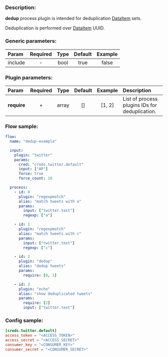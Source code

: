 ### Description:

**dedup** process plugin is intended for deduplication [DataItem](../../concept.md) sets.  

Deduplication is performed over [DataItem](../../concept.md) UUID.


### Generic parameters:

| Param     | Required   | Type   | Default   | Example   |
| :-------- | :--------: | :----: | :-------: | :-------: |
| include   | -          | bool   | true      | false     |


### Plugin parameters:

| Param         | Required   | Type    | Default   | Example   | Description                                      |
| :------------ | :--------: | :-----: | :-------: | :-------: | :----------------------------------------------- |
| **require**   | +          | array   | []        | [1, 2]    | List of process plugins IDs for deduplication.   |


### Flow sample:

```yaml
flow:
  name: "dedup-example"

  input:
    plugin: "twitter"
    params:
      cred: "creds.twitter.default"
      input: ["AP"]
      force: true
      force_count: 10

  process:
    - id: 0
      plugin: "regexpmatch"
      alias: "match tweets with a"
      params:
        input: ["twitter.text"]
        regexp: ["a"]

    - id: 1
      plugin: "regexpmatch"
      alias: "match tweets with c"
      params:
        input: ["twitter.text"]
        regexp: ["c"]

    - id: 2
      plugin: "dedup"
      alias: "dedup tweets"
      params:
        require: [0, 1]

    - id: 3
      plugin: "echo"
      alias: "show deduplicated tweets"
      params:
        require: [2]
        input: ["twitter.text"]
```

### Config sample:

```toml
[creds.twitter.default]
access_token = "<ACCESS_TOKEN>"
access_secret = "<ACCESS_SECRET>"
consumer_key = "<CONSUMER_KEY>"
consumer_secret = "<CONSUMER_SECRET>"
```



